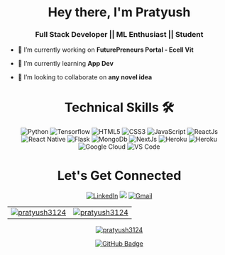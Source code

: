 <!-- ![header_](https://user-images.githubusercontent.com/92802904/190911228-459d8af8-4d8a-403f-a5a6-c4e5422f5e5a.png) -->

<h1 align="center">Hey there, I'm Pratyush</h1>

<h3 align="center">Full Stack Developer || ML Enthusiast || Student </h3>

- 🔭 I’m currently working on **FuturePreneurs Portal - Ecell Vit**

- 🌱 I’m currently learning **App Dev**

- 👯 I’m looking to collaborate on **any novel idea**

<!-- <h3><p align="center"> <img src="https://komarev.com/ghpvc/?username=pratyush3124&label=Profile%20views&color=6805D3&style=flat" alt="ShivamGarg" /> </p></h3> -->

   <div align="center">

<h1>Technical Skills 🛠</h1>

<p align="center"> 
 <img alt="Python" src="https://img.shields.io/badge/python-%2314354C.svg?style=for-the-badge&logo=python&logoColor=white"/>
    <img alt="Tensorflow" src="https://img.shields.io/badge/TensorFlow-FF6F00?style=for-the-badge&logo=tensorflow&logoColor=white" />
<img alt="HTML5" src="https://img.shields.io/badge/html5-%23E34F26.svg?&style=for-the-badge&logo=html5&logoColor=white" />
 <img alt="CSS3" src="https://img.shields.io/badge/css3-%231572B6.svg?&style=for-the-badge&logo=css3&logoColor=white" />
 <img alt="JavaScript" src="https://img.shields.io/badge/javascript-%23323330.svg?&style=for-the-badge&logo=javascript&logoColor=%23F7DF1E" />
    <img alt="ReactJs" src="https://img.shields.io/badge/React-20232A?style=for-the-badge&logo=react&logoColor=61DAFB" />
 <img alt="React Native" src="https://img.shields.io/badge/React_Native-20232A?style=for-the-badge&logo=react&logoColor=61DAFB" />
<img alt="Flask" src="https://img.shields.io/badge/Flask-000000?style=for-the-badge&logo=flask&logoColor=white"/>
    <img alt="MongoDb" src="https://img.shields.io/badge/MongoDB-4EA94B?style=for-the-badge&logo=mongodb&logoColor=white" />
    <img alt="NextJs" src="https://img.shields.io/badge/Next-black?style=for-the-badge&logo=next.js&logoColor=white" />
    <img alt="Heroku" src="https://img.shields.io/badge/Heroku-430098?style=for-the-badge&logo=heroku&logoColor=white" />
    <img alt="Heroku" src="https://img.shields.io/badge/C%2B%2B-00599C?style=for-the-badge&logo=c%2B%2B&logoColor=white" />
    <img alt="Google Cloud" src="https://img.shields.io/badge/Google_Cloud-4285F4?style=for-the-badge&logo=google-cloud&logoColor=white" />
    <img alt="VS Code" src="https://img.shields.io/badge/Visual_Studio_Code-0078D4?style=for-the-badge&logo=visual%20studio%20code&logoColor=white" />
</p>

<h1 align="center">Let's Get Connected</h1>

<div align="center">

<a  href="https://www.linkedin.com/in/pratyush-kongalla-995b73209/" target="_blank"><img alt="LinkedIn" src="https://img.shields.io/badge/linkedin%20-%230077B5.svg?&style=for-the-badge&logo=linkedin&logoColor=white" /></a>
<a href="https://twitter.com/pratysuh3124" target="_blank"><img src="https://img.shields.io/badge/twitter-%2300acee.svg?&style=for-the-badge&logo=twitter&logoColor=white&alt=twitter" /></a>
<a href="mailto:connect2pratyush@gmail.com"><img  alt="Gmail" src="https://img.shields.io/badge/Gmail-D14836?style=for-the-badge&logo=gmail&logoColor=white" />

</div>

<table>
  <tr>
   
<td><img src="https://github-readme-stats.vercel.app/api?username=pratyush3124&include_all_commits=true&count_private=true&show_icons=true&line_height=20&title_color=7A7ADB&icon_color=2234AE&text_color=D3D3D3&bg_color=0,000000,130F40" alt="pratyush3124" />
    <td><img src="https://github-readme-stats.vercel.app/api/top-langs?username=pratyush3124&show_icons=true&locale=en&layout=compact&title_color=7A7ADB&icon_color=2234AE&text_color=D3D3D3&bg_color=0,000000,130F40" alt="pratyush3124" /></td>
  </tr>
</table>

<div align="center">
<p><img align="center" src="https://github-readme-streak-stats.herokuapp.com/?user=pratyush3124&theme=dark" alt="pratyush3124" /></p>
  </div>

<!-- [![pratyush3124's GitHub activity graph](https://activity-graph.herokuapp.com/graph?username=pratyush3124&theme=xcode)](https://git.io/pratyush3124) -->

<a href="https://github.com/pratyush3124?tab=followers"><img src="https://img.shields.io/github/followers/pratyush3124?label=Followers&style=social" alt="GitHub Badge" align="center"></a>
